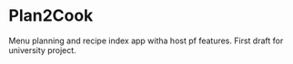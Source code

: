 # Plan2Cook
Menu planning and recipe index app witha host pf features. First draft for university project.

